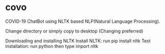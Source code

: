 # covo
COVID-19 ChatBot using NLTK based NLP(Natural Language Processing).

Change directory or simply copy to desktop (Changing preferred)

Downloading and installing NLTK
Install NLTK: run pip install nltk
Test installation: run python then type import nltk


